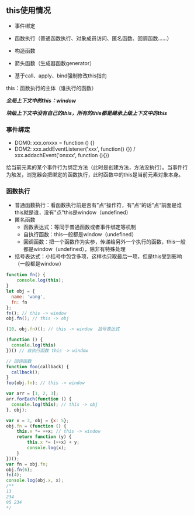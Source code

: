 ## this使用情况

+ 事件绑定

+ 函数执行（普通函数执行、对象成员访问、匿名函数、回调函数......）
+ 构造函数
+ 箭头函数（生成器函数generator）
+ 基于call、apply、bind强制修改this指向

this：函数执行的主体（谁执行的函数）

***全局上下文中的this：window***

***块级上下文中没有自己的this，所有的this都是继承上级上下文中的this***

### 事件绑定

+ DOM0: xxx.onxxx = function () {}
+ DOM2: xxx.addEventListener('xxx', function() {})  /  xxx.addachEvent('onxxx', function (){})

给当前元素的某个事件行为绑定方法（此时是创建方法，方法没执行）。当事件行为触发，浏览器会把绑定的函数执行，此时函数中的this是当前元素对象本身。



### 函数执行

+ 普通函数执行：看函数执行前是否有”点“操作符，有”点“的话”点“前面是谁this就是谁，没有"点"this是window（undefined）
+ 匿名函数
  + 函数表达式：等同于普通函数或者事件绑定等机制
  + 自执行函数：this一般都是window（undefined）
  + 回调函数：把一个函数作为实参，传递给另外一个执行的函数，this一般都是window（undefined），除非有特殊处理
+ 括号表达式：小括号中包含多项，这样也只取最后一项，但是this受到影响（一般都是window）

```js
function fn() {
	console.log(this);
}
let obj = {
  name: 'wang',
  fn: fn
};
fn(); // this -> window
obj.fn(); // this -> obj

(10, obj.fn)(); // this -> window  括号表达式

(function () {
  console.log(this)
})() // 自执行函数 this -> window

// 回调函数
function foo(callback) {
  callback();
}
foo(obj.fn); // this -> window

var arr = [1, 2, 3];
arr.forEach(function () {
  console.log(this); // this -> obj
}, obj);
```

```js
var x = 3, obj = {x: 5};
obj.fn = (function () {
	this.x *= ++x; // this -> window
	return function (y) {
		this.x *= (++x) + y;
		console.log(x);
	}
})();
var fn = obj.fn;
obj.fn(6);
fn(4);
console.log(obj.x, x);
/**
13
234
95 234
*/
```


